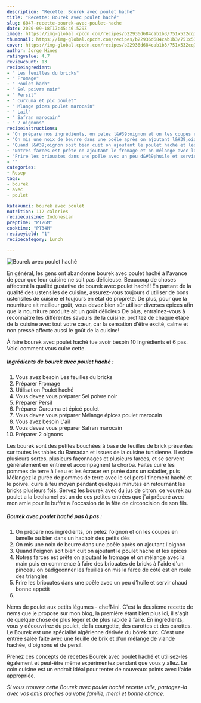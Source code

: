 ```yaml
---
description: "Recette: Bourek avec poulet haché"
title: "Recette: Bourek avec poulet haché"
slug: 6047-recette-bourek-avec-poulet-hache
date: 2020-09-18T17:45:46.529Z
image: https://img-global.cpcdn.com/recipes/b22936d684cab1b3/751x532cq70/bourek-avec-poulet-hache-photo-principale-de-la-recette.jpg
thumbnail: https://img-global.cpcdn.com/recipes/b22936d684cab1b3/751x532cq70/bourek-avec-poulet-hache-photo-principale-de-la-recette.jpg
cover: https://img-global.cpcdn.com/recipes/b22936d684cab1b3/751x532cq70/bourek-avec-poulet-hache-photo-principale-de-la-recette.jpg
author: Jorge Hines
ratingvalue: 4.7
reviewcount: 13
recipeingredient:
- " Les feuilles du bricks"
- " Fromage"
- " Poulet hach"
- " Sel poivre noir"
- " Persil"
- " Curcuma et pic poulet"
- " Mlange pices poulet marocain"
- " Lail"
- " Safran marocain"
- " 2 oignons"
recipeinstructions:
- "On prépare nos ingrédients, on pelez l&#39;oignon et on les coupes en lamelle où bien dans un hachoir des petits dès"
- "On mis une noix de beurre dans une poêle après on ajoutant l&#39;oignon"
- "Quand l&#39;oignon soit bien cuit on ajoutant le poulet haché et les épices"
- "Notres farces est prête on ajoutant le fromage et on mélange avec la main puis en commence à faire des briouates de bricks à l&#39;aide d&#39;un pinceau on badigeonner les feuilles on mis la farce de côté est en roule des triangles"
- "Frire les briouates dans une poêle avec un peu d&#39;huile et servir chaud bonne appétit"
- ""
categories:
- Resep
tags:
- bourek
- avec
- poulet

katakunci: bourek avec poulet 
nutrition: 112 calories
recipecuisine: Indonesian
preptime: "PT26M"
cooktime: "PT34M"
recipeyield: "1"
recipecategory: Lunch

---
```



![Bourek avec poulet haché](https://img-global.cpcdn.com/recipes/b22936d684cab1b3/751x532cq70/bourek-avec-poulet-hache-photo-principale-de-la-recette.jpg)

En général, les gens ont abandonné bourek avec poulet haché à l'avance de peur que leur cuisine ne soit pas délicieuse. Beaucoup de choses affectent la qualité gustative de bourek avec poulet haché! En partant de la qualité des ustensiles de cuisine, assurez-vous toujours d'utiliser de bons ustensiles de cuisine et toujours en état de propreté. De plus, pour que la nourriture ait meilleur goût, vous devez bien sûr utiliser diverses épices afin que la nourriture produite ait un goût délicieux De plus, entraînez-vous à reconnaître les différentes saveurs de la cuisine, profitez de chaque étape de la cuisine avec tout votre cœur, car la sensation d'être excité, calme et non pressé affecte aussi le goût de la cuisine!

<!--inarticleads1-->

À faire bourek avec poulet haché tue avoir besoin 10 Ingrédients et 6 pas. Voici comment vous cuire cette.

##### Ingrédients de bourek avec poulet haché :

1. Vous avez besoin  Les feuilles du bricks
1. Préparer  Fromage
1. Utilisation  Poulet haché
1. Vous devez vous préparer  Sel poivre noir
1. Préparer  Persil
1. Préparer  Curcuma et épicé poulet
1. Vous devez vous préparer  Mélange épices poulet marocain
1. Vous avez besoin  L&#39;ail
1. Vous devez vous préparer  Safran marocain
1. Préparer  2 oignons


Les bourek sont des petites bouchées à base de feuilles de brick présentes sur toutes les tables du Ramadan et issues de la cuisine tunisienne. Il existe plusieurs sortes, plusieurs façonnages et plusieurs farces, et se servent généralement en entrée et accompagnent la chorba. Faites cuire les pommes de terre à l&#39;eau et les écraser en purée dans un saladier, puis Mélangez la purée de pommes de terre avec le sel persil finement haché et le poivre. cuire à feu moyen pendant quelques minutes en retournant les bricks plusieurs fois. Servez les bourek avec du jus de citron. ce vourek au poulet a la bechamel est un de ces petites entrées que j&#39;ai préparé avec mon amie pour le buffet a l&#39;occasion de la fête de circoncision de son fils. 

<!--inarticleads2-->

##### Bourek avec poulet haché pas à pas :

1. On prépare nos ingrédients, on pelez l&#39;oignon et on les coupes en lamelle où bien dans un hachoir des petits dès
1. On mis une noix de beurre dans une poêle après on ajoutant l&#39;oignon
1. Quand l&#39;oignon soit bien cuit on ajoutant le poulet haché et les épices
1. Notres farces est prête on ajoutant le fromage et on mélange avec la main puis en commence à faire des briouates de bricks à l&#39;aide d&#39;un pinceau on badigeonner les feuilles on mis la farce de côté est en roule des triangles
1. Frire les briouates dans une poêle avec un peu d&#39;huile et servir chaud bonne appétit
1. 


Nems de poulet aux petits légumes - chefNini. C&#39;est la deuxième recette de nems que je propose sur mon blog, la première étant bien plus Ici, il s&#39;agit de quelque chose de plus léger et de plus rapide à faire. En ingrédients, vous y découvrirez du poulet, de la courgette, des carottes et des carottes. Le Bourek est une spécialité algérienne dérivée du börek turc. C&#39;est une entrée salée faite avec une feuille de brik et d&#39;un mélange de viande hachée, d&#39;oignons et de persil. 

<!--inarticleads1-->

<p>
Prenez ces concepts de recettes Bourek avec poulet haché et utilisez-les également et peut-être même expérimentez pendant que vous y allez. Le coin cuisine est un endroit idéal pour tenter de nouveaux points avec l'aide appropriée.
</p>

<p>
<i>Si vous trouvez cette Bourek avec poulet haché recette utile, partagez-la avec vos amis proches ou votre famille, merci et bonne chance.</i>
</p>
